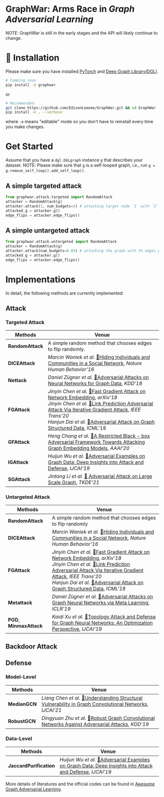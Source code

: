 # GraphWar: Arms Race in *Graph Adversarial Learning*

NOTE: GraphWar is still in the early stages and the API will likely continue to change.


# 🚀 Installation
Please make sure you have installed [PyTorch](https://pytorch.org) and [Deep Graph Library(DGL)](https://www.dgl.ai/pages/start.html).
```bash
# Comming soon
pip install -U graphwar
```
or
```bash
# Recommended
git clone https://github.com/EdisonLeeeee/GraphWar.git && cd GraphWar
pip install -e . --verbose
```
where `-e` means "editable" mode so you don't have to reinstall every time you make changes.

# Get Started
Assume that you have a `dgl.DGLgraph` instance `g` that describes your dataset.
NOTE: Please make sure that `g` is a self-looped graph, i.e., run `g = g.remove_self_loop().add_self_loop()`.

## A simple targeted attack

```python
from graphwar.attack.targeted import RandomAttack
attacker = RandomAttack(g)
attacker.attack(1, num_budgets=3) # attacking target node `1` with `3` edges 
attacked_g = attacker.g()
edge_flips = attacker.edge_flips()

```

## A simple untargeted attack
```python
from graphwar.attack.untargeted import RandomAttack
attacker = RandomAttack(g)
attacker.attack(num_budgets=0.05) # attacking the graph with 5% edges perturbations
attacked_g = attacker.g()
edge_flips = attacker.edge_flips()

```


# Implementations

In detail, the following methods are currently implemented:

## Attack

### Targeted Attack

| Methods | Venue |
| ---------------- | ------------------------------------------------------------ |
|**RandomAttack** | A simple random method that chooses edges to flip randomly. |
|**DICEAttack** | *Marcin Waniek et al.* [📝Hiding Individuals and Communities in a Social Network](https://arxiv.org/abs/1608.00375), *Nature Human Behavior'16* |
|**Nettack** | *Daniel Zügner et al.* [📝Adversarial Attacks on Neural Networks for Graph Data](https://arxiv.org/abs/1805.07984), *KDD'18* |
|**FGAttack** | *Jinyin Chen et al.* [📝Fast Gradient Attack on Network Embedding](https://arxiv.org/abs/1809.02797), *arXiv'18*<br>*Jinyin Chen et al.* [📝Link Prediction Adversarial Attack Via Iterative Gradient Attack](https://ieeexplore.ieee.org/abstract/document/9141291), *IEEE Trans'20* <br> *Hanjun Dai et al.* [📝Adversarial Attack on Graph Structured Data](https://arxiv.org/abs/1806.02371), ICML'18 </br> |
|**GFAttack** | *Heng Chang et al*.  [📝A Restricted Black - box Adversarial Framework Towards Attacking Graph Embedding Models](https://arxiv.org/abs/1908.01297), *AAAI'20* |
|**IGAttack** | *Huijun Wu et al.* [📝Adversarial Examples on Graph Data: Deep Insights into Attack and Defense](https://arxiv.org/abs/1903.01610), *IJCAI'19* |
|**SGAttack** | *Jintang Li et al.* [📝 Adversarial Attack on Large Scale Graph](https://arxiv.org/abs/2009.03488), *TKDE'21* |

### Untargeted Attack

| Methods | Venue |
| ------------------------- | ------------------------------------------------------------ |
|**RandomAttack** | A simple random method that chooses edges to flip randomly |
|**DICEAttack** | *Marcin Waniek et al.* [📝Hiding Individuals and Communities in a Social Network](https://arxiv.org/abs/1608.00375), *Nature Human Behavior'16* |
|**FGAttack** | *Jinyin Chen et al.* [📝Fast Gradient Attack on Network Embedding](https://arxiv.org/abs/1809.02797), *arXiv'18*<br>*Jinyin Chen et al.* [📝Link Prediction Adversarial Attack Via Iterative Gradient Attack](https://ieeexplore.ieee.org/abstract/document/9141291), *IEEE Trans'20* <br> *Hanjun Dai et al.* [📝Adversarial Attack on Graph Structured Data](https://arxiv.org/abs/1806.02371), *ICML'18* </br> |
|**Metattack** | *Daniel Zügner et al.* [📝Adversarial Attacks on Graph Neural Networks via Meta Learning](https://arxiv.org/abs/1902.08412), *ICLR'19* |
|**PGD**, **MinmaxAttack** | *Kaidi Xu et al.* [📝Topology Attack and Defense for Graph Neural Networks: An Optimization Perspective](https://arxiv.org/abs/1906.04214), *IJCAI'19* |

## Backdoor Attack


## Defense

### Model-Level

| Methods | Venue |
| ------------- | ------------------------------------------------------------ |
|**MedianGCN** | *Liang Chen et al.* [📝Understanding Structural Vulnerability in Graph Convolutional Networks](https://www.ijcai.org/proceedings/2021/310), *IJCAI'21* |
|**RobustGCN** | *Dingyuan Zhu et al.*  [📝Robust Graph Convolutional Networks Against Adversarial Attacks](http://pengcui.thumedialab.com/papers/RGCN.pdf), *KDD'19* |

### Data-Level

| Methods | Venue |
| ----------------------- | ------------------------------------------------------------ |
|**JaccardPurification** | *Huijun Wu et al.* [📝Adversarial Examples on Graph Data: Deep Insights into Attack and Defense](https://arxiv.org/abs/1903.01610), *IJCAI'19* |


More details of literatures and the official codes can be found in [Awesome Graph Adversarial Learning](https://github.com/gitgiter/Graph-Adversarial-Learning).
